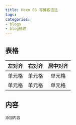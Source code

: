 ```yaml
---
title: Hexo 03 写博客语法
tags:
categories:
- blogs
- blog搭建
---
```


## **表格**

| 左对齐 | 右对齐 | 居中对齐 |
| :------| -----: | :------: |
| 单元格 | 单元格 | 单元格 |
| 单元格 | 单元格 | 单元格 |
<!-- more -->

## 内容

	添加内容
